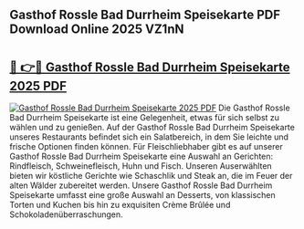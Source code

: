 ## Gasthof Rossle Bad Durrheim Speisekarte PDF Download Online 2025 VZ1nN

# <h2><a href="http://gc7pmmy.nevu.top/?p=Gasthof+Rossle+Bad+Durrheim+Speisekarte">🔗 👉🔴 Gasthof Rossle Bad Durrheim Speisekarte 2025 PDF</a></h2>

[![Gasthof Rossle Bad Durrheim Speisekarte 2025 PDF](https://i.imgur.com/dBaPXMq.png)](http://gc7pmmy.nevu.top/?p=Gasthof+Rossle+Bad+Durrheim+Speisekarte)
Die Gasthof Rossle Bad Durrheim Speisekarte ist eine Gelegenheit, etwas für sich selbst zu wählen und zu genießen. Auf der Gasthof Rossle Bad Durrheim Speisekarte unseres Restaurants befindet sich ein Salatbereich, in dem Sie leichte und frische Optionen finden können. Für Fleischliebhaber gibt es auf unserer Gasthof Rossle Bad Durrheim Speisekarte eine Auswahl an Gerichten: Rindfleisch, Schweinefleisch, Huhn und Fisch. Unseren Auserwählten bieten wir köstliche Gerichte wie Schaschlik und Steak an, die im Feuer der alten Wälder zubereitet werden. Unsere Gasthof Rossle Bad Durrheim Speisekarte umfasst eine große Auswahl an Desserts, von klassischen Torten und Kuchen bis hin zu exquisiten Crème Brûlée und Schokoladenüberraschungen.
